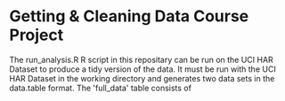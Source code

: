 # Getting & Cleaning Data Course Project
The run_analysis.R R script in this repositary can be run on the UCI HAR Dataset to produce a tidy version of the data. It must be run with the UCI HAR Dataset in the working directory and generates two data sets in the data.table format. The 'full_data' table consists of 
